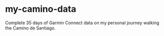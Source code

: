 # my-camino-data
Complete 35 days of Garmin Connect data on my personal journey walking the Camino de Santiago.
